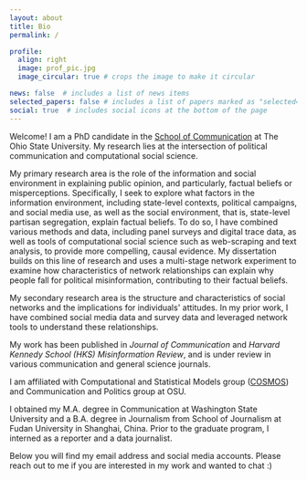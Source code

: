 ```yaml
---
layout: about
title: Bio
permalink: /

profile:
  align: right
  image: prof_pic.jpg
  image_circular: true # crops the image to make it circular

news: false  # includes a list of news items
selected_papers: false # includes a list of papers marked as "selected={true}"
social: true  # includes social icons at the bottom of the page
---
```




Welcome! I am a PhD candidate in the [School of Communication](https://comm.osu.edu/ "School of Communication") at The Ohio State University. My research lies at the intersection of political communication and computational social science. 

My primary research area is the role of the information and social environment in explaining public opinion, and particularly, factual beliefs or misperceptions. Specifically, I seek to explore what factors in the information environment, including state-level contexts, political campaigns, and social media use, as well as the social environment, that is, state-level partisan segregation, explain factual beliefs. To do so, I have combined various methods and data, including panel surveys and digital trace data, as well as tools of computational social science such as web-scraping and text analysis, to provide more compelling, causal evidence. My dissertation builds on this line of research and uses a multi-stage network experiment to examine how characteristics of network relationships can explain why people fall for political misinformation, contributing to their factual beliefs.

My secondary research area is the structure and characteristics of social networks and the implications for individuals' attitudes. In my prior work, I have combined social media data and survey data and leveraged network tools to understand these relationships.

My work has been published in _Journal of Communication_ and _Harvard Kennedy School (HKS) Misinformation Review_, and is under review in various communication and general science journals.

I am affiliated with Computational and Statistical Models group ([COSMOS](https://osu-cosmos.group/ "COSMOS")) and Communication and Politics group at OSU. 

I obtained my M.A. degree in Communication at Washington State University and a B.A. degree in Journalism from School of Journalism at Fudan University in Shanghai, China. Prior to the graduate program, I interned as a reporter and a data journalist.

Below you will find my email address and social media accounts. Please reach out to me if you are interested in my work and wanted to chat :)

